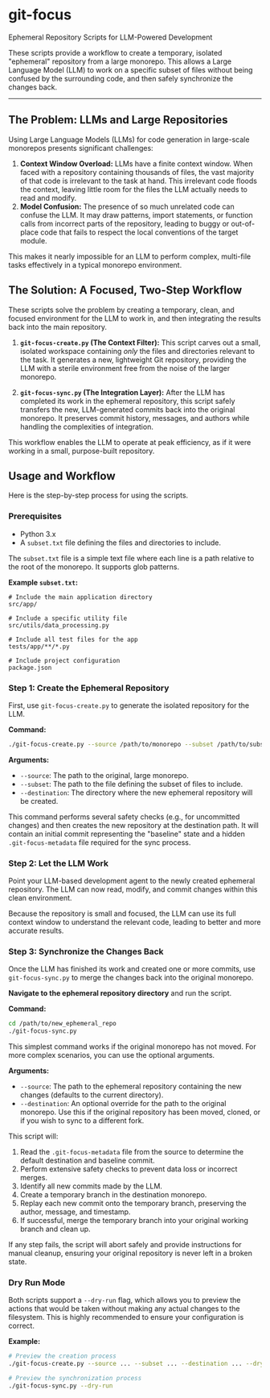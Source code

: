 # git-focus

Ephemeral Repository Scripts for LLM-Powered Development

These scripts provide a workflow to create a temporary, isolated "ephemeral" repository from a large monorepo. This allows a Large Language Model (LLM) to work on a specific subset of files without being confused by the surrounding code, and then safely synchronize the changes back.

---

## The Problem: LLMs and Large Repositories

Using Large Language Models (LLMs) for code generation in large-scale monorepos presents significant challenges:

1.  **Context Window Overload:** LLMs have a finite context window. When faced with a repository containing thousands of files, the vast majority of that code is irrelevant to the task at hand. This irrelevant code floods the context, leaving little room for the files the LLM actually needs to read and modify.
2.  **Model Confusion:** The presence of so much unrelated code can confuse the LLM. It may draw patterns, import statements, or function calls from incorrect parts of the repository, leading to buggy or out-of-place code that fails to respect the local conventions of the target module.

This makes it nearly impossible for an LLM to perform complex, multi-file tasks effectively in a typical monorepo environment.

## The Solution: A Focused, Two-Step Workflow

These scripts solve the problem by creating a temporary, clean, and focused environment for the LLM to work in, and then integrating the results back into the main repository.

1.  **`git-focus-create.py` (The Context Filter):** This script carves out a small, isolated workspace containing *only* the files and directories relevant to the task. It generates a new, lightweight Git repository, providing the LLM with a sterile environment free from the noise of the larger monorepo.

2.  **`git-focus-sync.py` (The Integration Layer):** After the LLM has completed its work in the ephemeral repository, this script safely transfers the new, LLM-generated commits back into the original monorepo. It preserves commit history, messages, and authors while handling the complexities of integration.

This workflow enables the LLM to operate at peak efficiency, as if it were working in a small, purpose-built repository.

## Usage and Workflow

Here is the step-by-step process for using the scripts.

### Prerequisites

*   Python 3.x
*   A `subset.txt` file defining the files and directories to include.

The `subset.txt` file is a simple text file where each line is a path relative to the root of the monorepo. It supports glob patterns.

**Example `subset.txt`:**
```
# Include the main application directory
src/app/

# Include a specific utility file
src/utils/data_processing.py

# Include all test files for the app
tests/app/**/*.py

# Include project configuration
package.json
```

### Step 1: Create the Ephemeral Repository

First, use `git-focus-create.py` to generate the isolated repository for the LLM.

**Command:**
```bash
./git-focus-create.py --source /path/to/monorepo --subset /path/to/subset.txt --destination /path/to/new_ephemeral_repo
```

**Arguments:**
*   `--source`: The path to the original, large monorepo.
*   `--subset`: The path to the file defining the subset of files to include.
*   `--destination`: The directory where the new ephemeral repository will be created.

This command performs several safety checks (e.g., for uncommitted changes) and then creates the new repository at the destination path. It will contain an initial commit representing the "baseline" state and a hidden `.git-focus-metadata` file required for the sync process.

### Step 2: Let the LLM Work

Point your LLM-based development agent to the newly created ephemeral repository. The LLM can now read, modify, and commit changes within this clean environment.

Because the repository is small and focused, the LLM can use its full context window to understand the relevant code, leading to better and more accurate results.

### Step 3: Synchronize the Changes Back

Once the LLM has finished its work and created one or more commits, use `git-focus-sync.py` to merge the changes back into the original monorepo.

**Navigate to the ephemeral repository directory** and run the script.

**Command:**
```bash
cd /path/to/new_ephemeral_repo
./git-focus-sync.py
```

This simplest command works if the original monorepo has not moved. For more complex scenarios, you can use the optional arguments.

**Arguments:**
*   `--source`: The path to the ephemeral repository containing the new changes (defaults to the current directory).
*   `--destination`: An optional override for the path to the original monorepo. Use this if the original repository has been moved, cloned, or if you wish to sync to a different fork.

This script will:
1.  Read the `.git-focus-metadata` file from the source to determine the default destination and baseline commit.
2.  Perform extensive safety checks to prevent data loss or incorrect merges.
3.  Identify all new commits made by the LLM.
4.  Create a temporary branch in the destination monorepo.
5.  Replay each new commit onto the temporary branch, preserving the author, message, and timestamp.
6.  If successful, merge the temporary branch into your original working branch and clean up.

If any step fails, the script will abort safely and provide instructions for manual cleanup, ensuring your original repository is never left in a broken state.

### Dry Run Mode

Both scripts support a `--dry-run` flag, which allows you to preview the actions that would be taken without making any actual changes to the filesystem. This is highly recommended to ensure your configuration is correct.

**Example:**
```bash
# Preview the creation process
./git-focus-create.py --source ... --subset ... --destination ... --dry-run

# Preview the synchronization process
./git-focus-sync.py --dry-run
```
